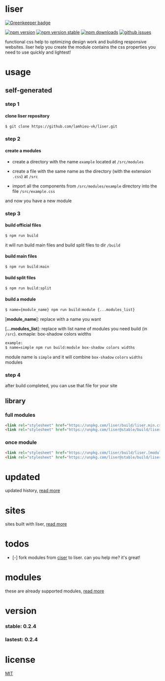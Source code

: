 # liser

[![Greenkeeper badge](https://badges.greenkeeper.io/lamhieu-vk/liser.svg)](https://greenkeeper.io/)

[![npm version][npm-version-image]][npm-url]
[![npm version stable][npm-version-stable-image]][npm-version-stable-url]
[![npm downloads][npm-downloads-image]][npm-url]
[![github issues][github-issues-image]][github-issues-url]

functional css help to optimizing design work and building responsive websites. liser help you create the module contains the css properties you need to use quickly and lightest!

# usage

## self-generated

### step 1

#### clone liser repository
```bash
$ git clone https://github.com/lamhieu-vk/liser.git
```

### step 2

#### create a modules

- create a directory with the name `example` located at `/src/modules`

- create a file with the same name as the directory (with the extension `.css`) at `/src`

- import all the components from `/src/modules/example` directory into the file `/src/example.css`

and now you have a new module

### step 3

#### build official files

```bash
$ npm run build
```

it will run build main files and build split files to dir `/build`

#### build main files

```bash
$ npm run build:main
```

#### build split files

```bash
$ npm run build:split
```

#### build a module

```bash
$ name={module_name} npm run build:module {...modules_list}
```

[**module_name**]: replace with a name you want

[**...modules_list**]: replace with list name of modules you need build (in `/src`). exmaple: box-shadow colors widths

```bash
example:
$ name=simple npm run build:module box-shadow colors widths
```

module name is `simple` and it will combine `box-shadow` `colors` `widths` modules

### step 4

after build completed, you can use that file for your site

## library

### full modules

```html
<link rel="stylesheet" href="https://unpkg.com/liser/build/liser.min.css">
<link rel="stylesheet" href="https://unpkg.com/liser@stable/build/liser.min.css">
```

### once module

```html
<link rel="stylesheet" href="https://unpkg.com/liser/build/liser.[module].min.css">
<link rel="stylesheet" href="https://unpkg.com/liser@stable/build/liser.[module].min.css">
```

# updated

updated history, [read more](https://github.com/lamhieu-vk/liser/tree/master/updated.md)

# sites

sites built with liser, [read more](https://github.com/lamhieu-vk/liser/tree/master/sites.md)

# todos

- [-] fork modules from [ciser](https://github.com/lamhieu-vk/ciser) to liser. can you help me? it's great!


# modules

these are already supported modules, [read more](https://github.com/lamhieu-vk/liser/tree/master/modules.md)


# version

### stable: 0.2.4

### lastest: 0.2.4


# license

[MIT](https://github.com/lamhieu-vk/liser/blob/master/LICENSE)

[npm-url]: https://npmjs.org/package/liser
[npm-version-image]: https://badge.fury.io/js/liser.svg
[npm-downloads-image]: https://img.shields.io/npm/dm/liser.svg
[npm-version-stable-image]: https://img.shields.io/badge/stable-0.2.4-brightgreen.svg
[npm-version-stable-url]: https://unpkg.com/liser@stable/build/liser.min.css
[github-issues-image]: https://img.shields.io/github/issues/lamhieu-vk/liser.svg
[github-issues-url]: https://github.com/lamhieu-vk/liser/issues

